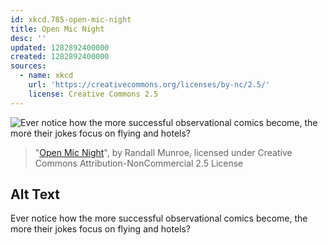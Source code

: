 ```yaml
---
id: xkcd.785-open-mic-night
title: Open Mic Night
desc: ''
updated: 1282892400000
created: 1282892400000
sources:
  - name: xkcd
    url: 'https://creativecommons.org/licenses/by-nc/2.5/'
    license: Creative Commons 2.5
---
```

![Ever notice how the more successful observational comics become, the more their jokes focus on flying and hotels?](https://imgs.xkcd.com/comics/open_mic_night.png)
> "[Open Mic Night](https://xkcd.com/785/)", by Randall Munroe, licensed under Creative Commons Attribution-NonCommercial 2.5 License

## Alt Text
Ever notice how the more successful observational comics become, the more their jokes focus on flying and hotels?
